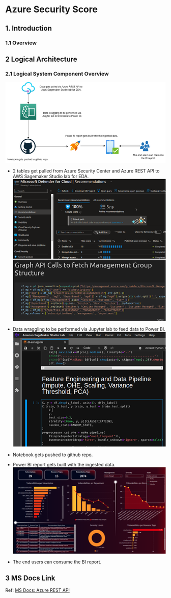#  Azure Security Score
## 1. Introduction
### 1.1	Overview



## 2 Logical Architecture
### 2.1	Logical System Component Overview
![Figure 2: Logical Architecture Overview](./images/workflow.png)
- 2 tables get pulled from Azure Security Center and Azure REST API to AWS Sagemaker Studio lab for EDA.
![Firegure 2.1: Azure Security Center](images/securitycenter.png)
![Firegure 2.2: Azure REST API](images/api.png)

- Data wraggling to be performed via Jupyter lab to feed data to Power BI.
![Firegure 2.3: Jupyterlab](images/sagemaker.png)

- Notebook gets pushed to github repo.

- Power BI report gets built with the ingested data.
![Figure 2.4: Power BI Dashboard](./images/powerbi.png)

- The end users can consume the BI report.

## 3 MS Docs Link
Ref: [MS Docs: Azure REST API](https://learn.microsoft.com/en-us/rest/api/managementgroups/)

